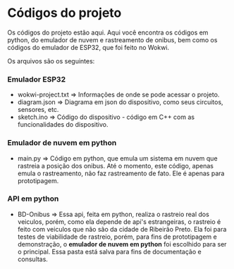 # Códigos do projeto

Os códigos do projeto estão aqui. 
Aqui você encontra os códigos em python, do emulador de nuvem e rastreamento de onibus, bem como os códigos do emulador de ESP32, que foi feito no Wokwi.

Os arquivos são os seguintes:

### Emulador ESP32
- wokwi-project.txt => Informações de onde se pode acessar o projeto.
- diagram.json => Diagrama em json do dispositivo, como seus circuitos, sensores, etc. 
- sketch.ino => Código do dispositivo - código em C++ com as funcionalidades do dispositivo. 

### Emulador de nuvem em python
- main.py => Código em python, que emula um sistema em nuvem que rastreia a posição dos onibus. Até o momento, este código, apenas emula o rastreamento, não faz rastreamento de fato. Ele é apenas para prototipagem.

### API em python
- BD-Onibus => Essa api, feita em python, realiza o rastreio real dos veiculos, porém, como ela depende de api's estrangeiras, o rastreio é feito com veiculos que não são da cidade de Ribeirão Preto. Ela foi para testes de viabilidade de rastreio, porém, para fins de prototipagem e demonstração, o **emulador de nuvem em python** foi escolhido para ser o principal. Essa pasta está salva para fins de documentação e consultas.
